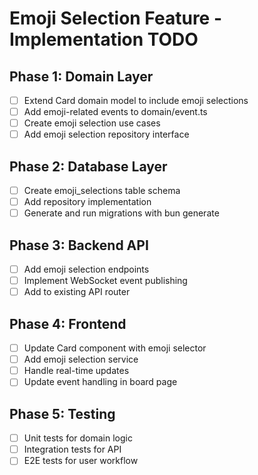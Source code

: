 # Emoji Selection Feature - Implementation TODO

## Phase 1: Domain Layer
- [ ] Extend Card domain model to include emoji selections
- [ ] Add emoji-related events to domain/event.ts
- [ ] Create emoji selection use cases
- [ ] Add emoji selection repository interface

## Phase 2: Database Layer
- [ ] Create emoji_selections table schema
- [ ] Add repository implementation
- [ ] Generate and run migrations with bun generate

## Phase 3: Backend API
- [ ] Add emoji selection endpoints
- [ ] Implement WebSocket event publishing
- [ ] Add to existing API router

## Phase 4: Frontend
- [ ] Update Card component with emoji selector
- [ ] Add emoji selection service
- [ ] Handle real-time updates
- [ ] Update event handling in board page

## Phase 5: Testing
- [ ] Unit tests for domain logic
- [ ] Integration tests for API
- [ ] E2E tests for user workflow
